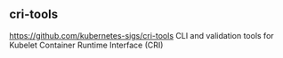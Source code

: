 




## cri-tools
https://github.com/kubernetes-sigs/cri-tools
CLI and validation tools for Kubelet Container Runtime Interface (CRI)

